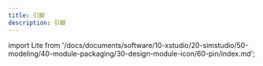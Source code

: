 ```yaml
---
title: 引脚
description: 引脚
---
```


import Lite from '/docs/documents/software/10-xstudio/20-simstudio/50-modeling/40-module-packaging/30-design-module-icon/60-pin/index.md';

<Lite />